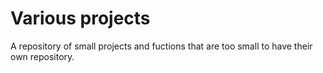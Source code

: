 # Various projects
A repository of small projects and fuctions that are too small to have their own repository.
